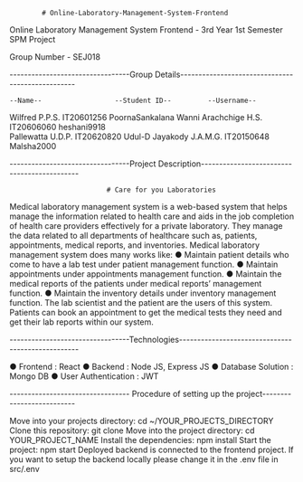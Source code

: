             # Online-Laboratory-Management-System-Frontend
Online Laboratory Management System Frontend - 3rd Year 1st Semester SPM Project

Group Number - SEJ018

---------------------------------Group Details-------------------------------------------------

    --Name--                  --Student ID--         --Username--
Wilfred P.P.S.                  IT20601256            PoornaSankalana
Wanni Arachchige H.S.           IT20606060            heshani9918        
Pallewatta U.D.P.               IT20620820            Udul-D
Jayakody J.A.M.G.               IT20150648            Malsha2000


---------------------------------Project Description--------------------------------------------

                            # Care for you Laboratories

Medical laboratory management system is a web-based system that helps manage the information related to health care and aids in the job completion of health care providers effectively for a private laboratory. They manage the data related to all departments of healthcare such as, patients, appointments, medical reports, and inventories. Medical laboratory management system does many works like:
         ● Maintain patient details who come to have a lab test under patient management function.
         ● Maintain appointments under appointments management function.
         ● Maintain the medical reports of the patients under medical reports’ management function.
         ● Maintain the inventory details under inventory management function.
The lab scientist and the patient are the users of this system. Patients can book an appointment to get the medical tests they need and get their lab reports within our system.


---------------------------------Technologies--------------------------------------------------

 ● Frontend : React
 ● Backend : Node JS, Express JS
 ● Database Solution : Mongo DB
 ● User Authentication : JWT


--------------------------------- Procedure of setting up the project--------------------------

Move into your projects directory: cd ~/YOUR_PROJECTS_DIRECTORY
Clone this repository: git clone
Move into the project directory: cd YOUR_PROJECT_NAME
Install the dependencies: npm install
Start the project: npm start
Deployed backend is connected to the frontend project. If you want to setup the backend locally please change it in the .env file in src/.env


